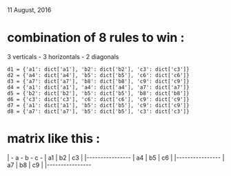 11 August, 2016

combination of 8 rules to win :
===================================
 3 verticals - 3 horizontals - 2 diagonals
 
    d1 = {'a1': dict['a1'], 'b2': dict['b2'], 'c3': dict['c3']}
    d2 = {'a4': dict['a4'], 'b5': dict['b5'], 'c6': dict['c6']}
    d3 = {'a7': dict['a7'], 'b8': dict['b8'], 'c9': dict['c9']}
    d4 = {'a1': dict['a1'], 'a4': dict['a4'], 'a7': dict['a7']}
    d5 = {'b2': dict['b2'], 'b5': dict['b5'], 'b8': dict['b8']}
    d6 = {'c3': dict['c3'], 'c6': dict['c6'], 'c9': dict['c9']}
    d7 = {'a1': dict['a1'], 'b5': dict['b5'], 'c9': dict['c9']}
    d8 = {'a7': dict['a7'], 'b5': dict['b5'], 'c3': dict['c3']}

matrix like this :
===================================

| - a - b - c -
| a1 | b2 | c3 |
|----------------
| a4 | b5 | c6 |
|----------------
| a7 | b8 | c9 |
|----------------



